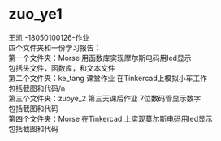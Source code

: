 # zuo_ye1
王凯 -18050100126-作业               
四个文件夹和一份学习报告：                     
第一个文件夹：Morse 用函数库实现摩尔斯电码用led显示            
             包括头文件，函数库，和文本文件             
第二个文件夹：ke_tang 课堂作业 在Tinkercad上模拟小车工作             
             包括截图和代码/n             
第三个文件夹：zuoye_2 第三天课后作业 7位数码管显示数字                
             包括截图和代码               
第四个文件夹：Morse 在Tinkercad 上实现莫尔斯电码用led显示             
             包括截图和代码                    
